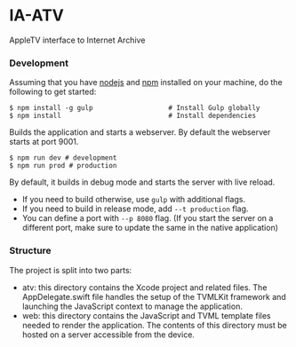 # IA-ATV
AppleTV interface to Internet Archive

### Development
Assuming that you have [nodejs](https://nodejs.org/) and [npm](https://www.npmjs.com/) installed on your machine, do the following to get started:

```shell
$ npm install -g gulp                   # Install Gulp globally
$ npm install                           # Install dependencies
```

Builds the application and starts a webserver. By default the webserver starts at port 9001.

```shell
$ npm run dev # development
$ npm run prod # production
```

By default, it builds in debug mode and starts the server with live reload.

* If you need to build otherwise, use `gulp` with additional flags.
* If you need to build in release mode, add `--t production` flag.
* You can define a port with `--p 8080` flag. (If you start the server on a different port, make sure to update the same in the native application)

### Structure
The project is split into two parts:

- atv: this directory contains the Xcode project and related files. The AppDelegate.swift file handles the setup of the TVMLKit framework and launching the JavaScript context to manage the application.
- web: this directory contains the JavaScript and TVML template files needed to render the application. The contents of this directory must be hosted on a server accessible from the device.

